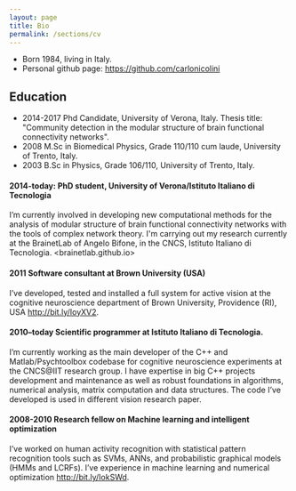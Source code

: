 ```yaml
---
layout: page
title: Bio
permalink: /sections/cv
---
```


- Born 1984, living in Italy.
- Personal github page: <https://github.com/carlonicolini>

## Education
- 2014-2017 Phd Candidate, University of Verona, Italy. Thesis title: "Community detection in the modular structure of brain functional connectivity networks".
- 2008 M.Sc in Biomedical Physics, Grade 110/110 cum laude, University of Trento, Italy.
- 2003 B.Sc in Physics, Grade 106/110, University of Trento, Italy.

#### 2014-today: PhD student, University of Verona/Istituto Italiano di Tecnologia

I’m currently involved in developing new computational methods for the analysis of modular structure of brain functional connectivity networks with the tools of complex network theory. I'm carrying out my research currently at the BrainetLab of Angelo Bifone, in the CNCS, Istituto Italiano di Tecnologia. <brainetlab.github.io>


#### 2011 Software consultant at Brown University (USA)

I’ve developed, tested and installed a full system for active vision at the cognitive neuroscience department of Brown University, Providence (RI), USA <http://bit.ly/IoyXV2>.


#### 2010–today Scientific programmer at Istituto Italiano di Tecnologia.

I’m currently working as the main developer of the C++ and Matlab/Psychtoolbox codebase for cognitive neuroscience experiments at
the CNCS@IIT research group. I have expertise in big C++ projects development and maintenance as well as robust foundations in algorithms, numerical analysis, matrix computation and data structures. The code I’ve developed is used in different vision research paper.


#### 2008-2010 Research fellow on Machine learning and intelligent optimization

I’ve worked on human activity recognition with statistical pattern recognition tools such as SVMs, ANNs, and probabilistic graphical models (HMMs and LCRFs). I’ve experience in machine learning and numerical optimization <http://bit.ly/IokSWd>.


